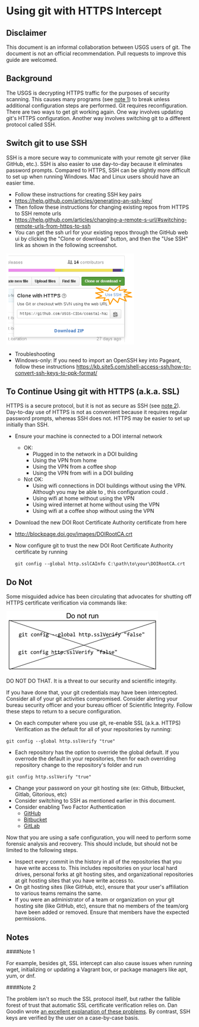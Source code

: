 # Using git with HTTPS Intercept
## Disclaimer
This document is an informal collaboration between USGS users of git. The document is not an official recommendation. Pull requests to improve this guide are welcomed.

## Background
The USGS is decrypting HTTPS traffic for the purposes of security scanning. This causes many programs (see [note 1](#note-1)) to break unless additional configuration steps are performed. Git requires reconfiguration. There are two ways to get git working again. One way involves updating git's HTTPS configuration. Another way involves switching git to a different protocol called SSH.

## Switch git to use SSH
SSH is a more secure way to communicate with your remote git server (like GitHub, etc.). SSH is also easier to use day-to-day because it eliminates password prompts. Compared to HTTPS, SSH can be slightly more difficult to set up when running Windows. Mac and Linux users should have an easier time.


* Follow these instructions for creating SSH key pairs
 * https://help.github.com/articles/generating-an-ssh-key/
* Then follow these instructions for changing existing repos from HTTPS to SSH remote urls
 * https://help.github.com/articles/changing-a-remote-s-url/#switching-remote-urls-from-https-to-ssh
* You can get the ssh url for your existing repos through the GitHub web ui by clicking the "Clone or download" button, and then the "Use SSH" link as shown in the following screenshot.

![switch to ssh clone url](switch_to_cloning_with_ssh.png)
* Troubleshooting
 * Windows-only: If you need to import an OpenSSH key into Pageant, follow these instructions
   https://kb.site5.com/shell-access-ssh/how-to-convert-ssh-keys-to-ppk-format/

## To Continue Using git with HTTPS (a.k.a. SSL)
HTTPS is a secure protocol, but it is not as secure as SSH (see [note 2](#note-2)). Day-to-day use of HTTPS is not as convenient because it requires regular password prompts, whereas SSH does not. HTTPS may be easier to set up initially than SSH.

* Ensure your machine is connected to a DOI internal network
   * OK:
      * Plugged in to the network in a DOI building
      * Using the VPN from home
      * Using the VPN from a coffee shop
      * Using the VPN from wifi in a DOI building
    * Not OK:
       * Using wifi connections in DOI buildings without using the VPN. Although you may be able to , this configuration could .
       * Using wifi at home without using the VPN
       * Using wired internet at home without using the VPN
       * Using wifi at a coffee shop without using the VPN
* Download the new DOI Root Certificate Authority certificate from here
 * http://blockpage.doi.gov/images/DOIRootCA.crt
* Now configure git to trust the new DOI Root Certificate Authority certificate by running

  `git config --global http.sslCAInfo C:\path\to\your\DOIRootCA.crt`

## Do Not
Some misguided advice has been circulating that advocates for shutting off HTTPS certificate verification via commands like:
 
![commands that shouldn't be run](do_not_shut_off_ssl_cert_verification.png)
 
DO NOT DO THAT. It is a threat to our security and scientific integrity.

If you have done that, your git credentials may have been intercepted. Consider all of your git activities compromised. Consider alerting your bureau security officer and your bureau officer of Scientific Integrity. Follow these steps to return to a secure configuration.

* On each computer where you use git, re-enable SSL (a.k.a. HTTPS) Verification as the default for all of your repositories by running:

 `git config --global http.sslVerify "true"`
* Each repository has the option to override the global default. If you overrode the default in your repositories, then for each overriding repository change to the repository's folder and run

 `git config http.sslVerify "true"`
* Change your password on your git hosting site (ex: Github, Bitbucket, Gitlab, Gitorious, etc)
* Consider switching to SSH as mentioned earlier in this document.
* Consider enabling Two Factor Authentication
  * [GitHub](https://help.github.com/articles/securing-your-account-with-two-factor-authentication-2fa/)
  * [Bitbucket](https://confluence.atlassian.com/bitbucket/two-step-verification-777023203.html)
  * [GitLab](https://docs.gitlab.com/ce/profile/two_factor_authentication.html)

Now that you are using a safe configuration, you will need to perform some forensic analysis and recovery. This should include, but should not be limited to the following steps.
* Inspect every commit in the history in all of the repositories that you have write access to. This includes repositories on your local hard drives, personal forks at git hosting sites, and organizational repositories at git hosting sites that you have write access to.
* On git hosting sites (like GitHub, etc), ensure that your user's affiliation to various teams remains the same.
* If you were an administrator of a team or organization on your git hosting site (like GitHub, etc), ensure that no members of the team/org have been added or removed. Ensure that members have the expected permissions.

## Notes
####Note 1

For example, besides git, SSL intercept can also cause issues when running wget, initializing or updating a Vagrant box, or package managers like apt, yum, or dnf.

####Note 2

The problem isn't so much the SSL protocol itself, but rather the fallible forest of trust that automatic SSL certificate verification relies on. Dan Goodin wrote [an excellent explanation of these problems](http://www.theregister.co.uk/2011/04/11/state_of_ssl_analysis/?page=1). By contrast, SSH keys are verified by the user on a case-by-case basis.

